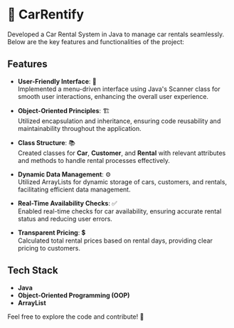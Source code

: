 # 🚗 CarRentify

Developed a Car Rental System in Java to manage car rentals seamlessly. Below are the key features and functionalities of the project:

## Features

- **User-Friendly Interface**: 🌟  
  Implemented a menu-driven interface using Java's Scanner class for smooth user interactions, enhancing the overall user experience.

- **Object-Oriented Principles**: 🏗️  
  Utilized encapsulation and inheritance, ensuring code reusability and maintainability throughout the application.

- **Class Structure**: 📚  
  Created classes for **Car**, **Customer**, and **Rental** with relevant attributes and methods to handle rental processes effectively.

- **Dynamic Data Management**: ⚙️  
  Utilized ArrayLists for dynamic storage of cars, customers, and rentals, facilitating efficient data management.

- **Real-Time Availability Checks**: ✅  
  Enabled real-time checks for car availability, ensuring accurate rental status and reducing user errors.

- **Transparent Pricing**: 💲  
  Calculated total rental prices based on rental days, providing clear pricing to customers.

## Tech Stack

- **Java**
- **Object-Oriented Programming (OOP)**
- **ArrayList**

Feel free to explore the code and contribute! 🚀

